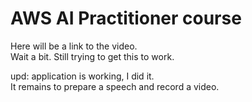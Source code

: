 # AWS AI Practitioner course
Here will be a link to the video.  
Wait a bit. Still trying to get this to work.  
  
upd: application is working, I did it.  
It remains to prepare a speech and record a video.  
